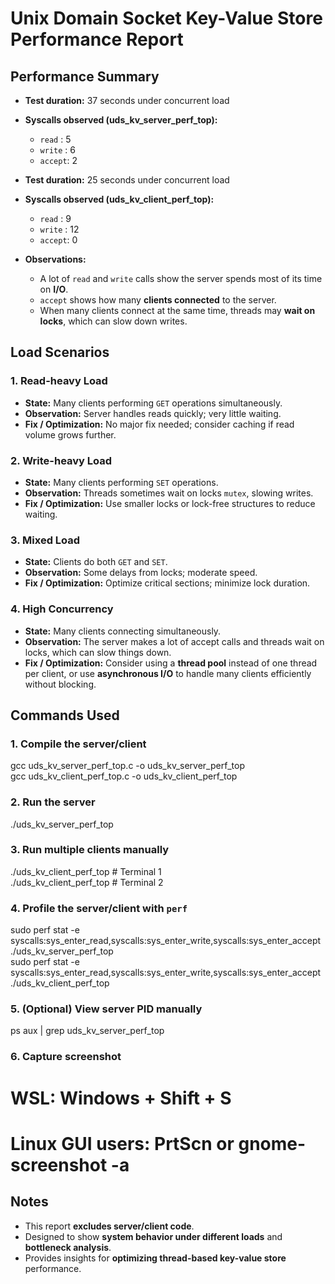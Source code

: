 # Unix Domain Socket Key-Value Store Performance Report

## Performance Summary

* **Test duration:** 37 seconds under concurrent load
* **Syscalls observed (uds_kv_server_perf_top):**

  * `read`  : 5
  * `write` : 6
  * `accept`: 2

* **Test duration:** 25 seconds under concurrent load
* **Syscalls observed (uds_kv_client_perf_top):**

  * `read`  : 9
  * `write` : 12
  * `accept`: 0

* **Observations:**

  * A lot of `read` and `write` calls show the server spends most of its time on **I/O**.
  * `accept` shows how many **clients connected** to the server.
  * When many clients connect at the same time, threads may **wait on locks**, which can slow down writes.

## Load Scenarios

### 1. Read-heavy Load

* **State:** Many clients performing `GET` operations simultaneously.
* **Observation:** Server handles reads quickly; very little waiting.
* **Fix / Optimization:** No major fix needed; consider caching if read volume grows further.

### 2. Write-heavy Load

* **State:** Many clients performing `SET` operations.
* **Observation:** Threads sometimes wait on locks `mutex`, slowing writes.
* **Fix / Optimization:** Use smaller locks or lock-free structures to reduce waiting.

### 3. Mixed Load

* **State:** Clients do both `GET` and `SET`.
* **Observation:** Some delays from locks; moderate speed.
* **Fix / Optimization:** Optimize critical sections; minimize lock duration.

### 4. High Concurrency

* **State:** Many clients connecting simultaneously.
* **Observation:** The server makes a lot of accept calls and threads wait on locks, which can slow things down.
* **Fix / Optimization:** Consider using a **thread pool** instead of one thread per client, or use **asynchronous I/O** to handle many clients efficiently without blocking.

## Commands Used

### 1. Compile the server/client

gcc uds_kv_server_perf_top.c -o uds_kv_server_perf_top  
gcc uds_kv_client_perf_top.c -o uds_kv_client_perf_top

### 2. Run the server
./uds_kv_server_perf_top

### 3. Run multiple clients manually
./uds_kv_client_perf_top  # Terminal 1<br>
./uds_kv_client_perf_top  # Terminal 2

### 4. Profile the server/client with `perf`
sudo perf stat -e syscalls:sys_enter_read,syscalls:sys_enter_write,syscalls:sys_enter_accept ./uds_kv_server_perf_top  
sudo perf stat -e syscalls:sys_enter_read,syscalls:sys_enter_write,syscalls:sys_enter_accept ./uds_kv_client_perf_top

### 5. (Optional) View server PID manually
ps aux | grep uds_kv_server_perf_top

### 6. Capture screenshot 
# WSL: Windows + Shift + S
# Linux GUI users: PrtScn or gnome-screenshot -a

## Notes

* This report **excludes server/client code**.
* Designed to show **system behavior under different loads** and **bottleneck analysis**.
* Provides insights for **optimizing thread-based key-value store** performance.
